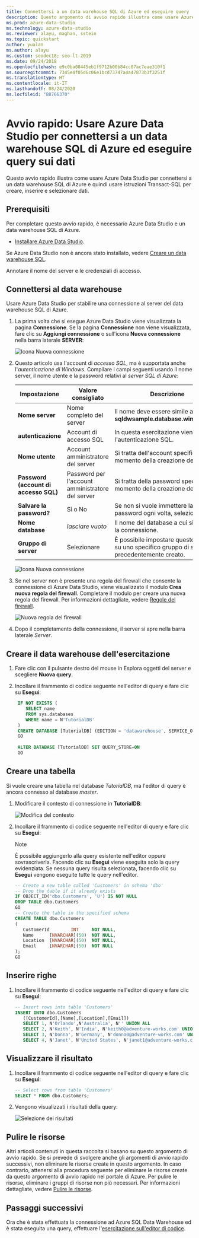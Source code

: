 ```yaml
---
title: Connettersi a un data warehouse SQL di Azure ed eseguire query
description: Questo argomento di avvio rapido illustra come usare Azure Data Studio per connettersi ad Azure SQL Data Warehouse ed eseguire una query
ms.prod: azure-data-studio
ms.technology: azure-data-studio
ms.reviewer: alayu, maghan, sstein
ms.topic: quickstart
author: yualan
ms.author: alayu
ms.custom: seodec18; seo-lt-2019
ms.date: 09/24/2018
ms.openlocfilehash: e9c0ba08445eb1f9712b00b84cc07ac7eae310f1
ms.sourcegitcommit: 7345e4f05d6c06e1bcd73747a4a47873b3f3251f
ms.translationtype: HT
ms.contentlocale: it-IT
ms.lasthandoff: 08/24/2020
ms.locfileid: "88766370"
---
```

# <a name="quickstart-use-azure-data-studio-to-connect-and-query-data-in-azure-sql-data-warehouse"></a>Avvio rapido: Usare Azure Data Studio per connettersi a un data warehouse SQL di Azure ed eseguire query sui dati

Questo avvio rapido illustra come usare Azure Data Studio per connettersi a un data warehouse SQL di Azure e quindi usare istruzioni Transact-SQL per creare, inserire e selezionare dati. 

## <a name="prerequisites"></a>Prerequisiti
Per completare questo avvio rapido, è necessario Azure Data Studio e un data warehouse SQL di Azure.

- [Installare Azure Data Studio](./download-azure-data-studio.md?view=sql-server-ver15).

Se Azure Data Studio non è ancora stato installato, vedere [Creare un data warehouse SQL](/azure/sql-data-warehouse/sql-data-warehouse-get-started-provision).

Annotare il nome del server e le credenziali di accesso.


## <a name="connect-to-your-data-warehouse"></a>Connettersi al data warehouse

Usare Azure Data Studio per stabilire una connessione al server del data warehouse SQL di Azure.

1. La prima volta che si esegue Azure Data Studio viene visualizzata la pagina **Connessione**. Se la pagina **Connessione** non viene visualizzata, fare clic su **Aggiungi connessione** o sull'icona **Nuova connessione** nella barra laterale **SERVER**:
   
   ![Icona Nuova connessione](media/quickstart-sql-dw/new-connection-icon.png)

2. Questo articolo usa l'account di *accesso SQL*, ma è supportata anche l'*autenticazione di Windows*. Compilare i campi seguenti usando il nome server, il nome utente e la password relativi al *server SQL di Azure*:

   | Impostazione       | Valore consigliato | Descrizione |
   | ------------ | ------------------ | ------------------------------------------------- | 
   | **Nome server** | Nome completo del server | Il nome deve essere simile a: **sqldwsample.database.windows.net** |
   | **autenticazione** | Account di accesso SQL| In questa esercitazione viene usata l'autenticazione SQL. |
   | **Nome utente** | Account amministratore del server | Si tratta dell'account specificato al momento della creazione del server. |
   | **Password (account di accesso SQL)** | Password per l'account amministratore del server | Si tratta della password specificata al momento della creazione del server. |
   | **Salvare la password?** | Sì o No | Se non si vuole immettere la password ogni volta, selezionare Sì. |
   | **Nome database** | *lasciare vuoto* | Il nome del database a cui si effettua la connessione. |
   | **Gruppo di server** | Selezionare <Default> | È possibile impostare questo campo su uno specifico gruppo di server precedentemente creato. | 

   ![Icona Nuova connessione](media/quickstart-sql-dw/new-connection-screen.png) 

3. Se nel server non è presente una regola del firewall che consente la connessione di Azure Data Studio, viene visualizzato il modulo **Crea nuova regola del firewall**. Completare il modulo per creare una nuova regola del firewall. Per informazioni dettagliate, vedere [Regole del firewall](/azure/sql-database/sql-database-firewall-configure).

   ![Nuova regola del firewall](media/quickstart-sql-dw/firewall.png)  

4. Dopo il completamento della connessione, il server si apre nella barra laterale *Server*.

## <a name="create-the-tutorial-data-warehouse"></a>Creare il data warehouse dell'esercitazione
1. Fare clic con il pulsante destro del mouse in Esplora oggetti del server e scegliere **Nuova query**.

1. Incollare il frammento di codice seguente nell'editor di query e fare clic su **Esegui**:

   ```sql
    IF NOT EXISTS (
       SELECT name
       FROM sys.databases
       WHERE name = N'TutorialDB'
    )
    CREATE DATABASE [TutorialDB] (EDITION = 'datawarehouse', SERVICE_OBJECTIVE='DW100');
    GO  
    
    ALTER DATABASE [TutorialDB] SET QUERY_STORE=ON
    GO
   ```


## <a name="create-a-table"></a>Creare una tabella

Si vuole creare una tabella nel database *TutorialDB*, ma l'editor di query è ancora connesso al database *master*. 

1. Modificare il contesto di connessione in **TutorialDB**:

   ![Modifica del contesto](media/quickstart-sql-database/change-context.png)


1. Incollare il frammento di codice seguente nell'editor di query e fare clic su **Esegui**:

   > [!NOTE]
   > È possibile aggiungerlo alla query esistente nell'editor oppure sovrascriverla. Facendo clic su **Esegui** viene eseguita solo la query evidenziata. Se nessuna query risulta selezionata, facendo clic su **Esegui** vengono eseguite tutte le query nell'editor.

   ```sql
   -- Create a new table called 'Customers' in schema 'dbo'
   -- Drop the table if it already exists
   IF OBJECT_ID('dbo.Customers', 'U') IS NOT NULL
   DROP TABLE dbo.Customers
   GO
   -- Create the table in the specified schema
   CREATE TABLE dbo.Customers
   (
      CustomerId        INT     NOT NULL,
      Name      [NVARCHAR](50)  NOT NULL,
      Location  [NVARCHAR](50)  NOT NULL,
      Email     [NVARCHAR](50)  NOT NULL
   );
   GO
   ```


## <a name="insert-rows"></a>Inserire righe

1. Incollare il frammento di codice seguente nell'editor di query e fare clic su **Esegui**:

   ```sql
   -- Insert rows into table 'Customers'
   INSERT INTO dbo.Customers
      ([CustomerId],[Name],[Location],[Email])
      SELECT 1, N'Orlando',N'Australia', N'' UNION ALL
      SELECT 2, N'Keith', N'India', N'keith0@adventure-works.com' UNION ALL
      SELECT 3, N'Donna', N'Germany', N'donna0@adventure-works.com' UNION ALL
      SELECT 4, N'Janet', N'United States', N'janet1@adventure-works.com'
   ```


## <a name="view-the-result"></a>Visualizzare il risultato
1. Incollare il frammento di codice seguente nell'editor di query e fare clic su **Esegui**:

   ```sql
   -- Select rows from table 'Customers'
   SELECT * FROM dbo.Customers;
   ```

1. Vengono visualizzati i risultati della query:

   ![Selezione dei risultati](media/quickstart-sql-dw/select-results.png)


## <a name="clean-up-resources"></a>Pulire le risorse

Altri articoli contenuti in questa raccolta si basano su questo argomento di avvio rapido. Se si prevede di svolgere anche gli argomenti di avvio rapido successivi, non eliminare le risorse create in questo argomento. In caso contrario, attenersi alla procedura seguente per eliminare le risorse create da questo argomento di avvio rapido nel portale di Azure.
Per pulire le risorse, eliminare i gruppi di risorse non più necessari. Per informazioni dettagliate, vedere [Pulire le risorse](/azure/sql-database/sql-database-get-started-portal#clean-up-resources).


## <a name="next-steps"></a>Passaggi successivi

Ora che è stata effettuata la connessione ad Azure SQL Data Warehouse ed è stata eseguita una query, effettuare l'[esercitazione sull'editor di codice](tutorial-sql-editor.md).